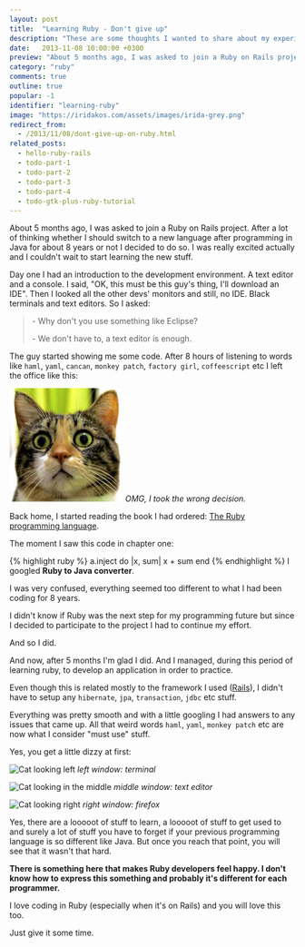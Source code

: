 ```yaml
---
layout: post
title:  "Learning Ruby - Don't give up"
description: "These are some thoughts I wanted to share about my experience as a developer switching from Java to Ruby."
date:   2013-11-08 10:00:00 +0300
preview: "About 5 months ago, I was asked to join a Ruby on Rails project. After a lot of thinking whether I should switch to a new language after programming in Java for about 8 years or not I decided to do so."
category: "ruby"
comments: true
outline: true
popular: -1
identifier: "learning-ruby"
image: "https://iridakos.com/assets/images/irida-grey.png"
redirect_from:
  - /2013/11/08/dont-give-up-on-ruby.html
related_posts:
  - hello-ruby-rails
  - todo-part-1
  - todo-part-2
  - todo-part-3
  - todo-part-4
  - todo-gtk-plus-ruby-tutorial
---
```


About 5 months ago, I was asked to join a Ruby on Rails project. After a lot of thinking whether I should switch to a new language after programming in Java for about 8 years or not I decided to do so.
I was really excited actually and I couldn't wait to start learning the new stuff.

Day one I had an introduction to the development environment. A text editor and a console. I said, "OK, this must be this guy's thing, I'll download an IDE". Then I looked all the other devs' monitors and still, no IDE. Black terminals and text editors. So I asked:

> \- Why don't you use something like Eclipse?
>
> \- We don't have to, a text editor is enough.

The guy started showing me some code. After 8 hours of listening to words like `haml`, `yaml`, `cancan`, `monkey patch`, `factory girl`, `coffeescript` etc I left the office like this:

![What?](/assets/images/irida-small.jpeg)
*OMG, I took the wrong decision.*

Back home, I started reading the book I had ordered: [The Ruby programming language](https://www.amazon.com/Ruby-Programming-Language-David-Flanagan/dp/0596516177).

The moment I saw this code in chapter one:

{% highlight ruby %}
a.inject do |x, sum|
  x + sum
end
{% endhighlight %}
I googled **Ruby to Java converter**.

I was very confused, everything seemed too different to what I had been coding for 8 years.

I didn't know if Ruby was the next step for my programming future but since I decided to participate to the project I had to continue my effort.

And so I did.

And now, after 5 months I'm glad I did. And I managed, during this period of learning ruby, to develop an application in order to practice.

Even though this is related mostly to the framework I used ([Rails](http://rubyonrails.org/)), I didn't have to setup any `hibernate`, `jpa`, `transaction`, `jdbc` etc stuff.

Everything was pretty smooth and with a little googling I had answers to any issues that came up. All that weird words `haml`, `yaml`, `monkey patch` etc are now what I consider "must use" stuff.

Yes, you get a little dizzy at first:

![Cat looking left](https://3.bp.blogspot.com/-YrAG3jyG6ec/UnxzE0n8k8I/AAAAAAAAAPo/embvPY31z2o/s1600/left.png)
*left window: terminal*

![Cat looking in the middle](https://2.bp.blogspot.com/-gxwPxDqK80Q/UnxyAOQP4qI/AAAAAAAAAPg/Bpswk3rINEE/s1600/center.png)
*middle window: text editor*

![Cat looking right](https://2.bp.blogspot.com/-PoGJiJaGztg/Unxx_3RKMsI/AAAAAAAAAPY/nLxfxxs1kQE/s1600/right.png)
*right window: firefox*

Yes, there are a looooot of stuff to learn, a looooot of stuff to get used to and surely a lot of stuff you have to forget if your previous programming language is so different like Java. But once you reach that point, you will see that it wasn't that hard.

**There is something here that makes Ruby developers feel happy. I don't know how to express this something and probably it's different for each programmer.**


I love coding in Ruby (especially when it's on Rails) and you will love this too.

Just give it some time.
